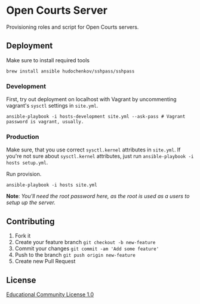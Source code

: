 # Open Courts Server

Provisioning roles and script for Open Courts servers.

## Deployment

Make sure to install required tools

```
brew install ansible hudochenkov/sshpass/sshpass
```

### Development

First, try out deployment on localhost with Vagrant by uncommenting vagrant's `sysctl` settings in `site.yml`.

```
ansible-playbook -i hosts-development site.yml --ask-pass # Vagrant password is vagrant, usually.
```

### Production

Make sure, that you use correct `sysctl.kernel` attributes in `site.yml`. If you're not sure about `sysctl.kernel` attributes, just run `ansible-playbook -i hosts setup.yml`.

Run provision.


```
ansible-playbook -i hosts site.yml
```

**Note**: *You'll need the root password here, as the root is used as a users to setup up the server.*

## Contributing

1. Fork it
2. Create your feature branch `git checkout -b new-feature`
3. Commit your changes `git commit -am 'Add some feature'`
4. Push to the branch `git push origin new-feature`
5. Create new Pull Request

## License

[Educational Community License 1.0](http://opensource.org/licenses/ecl1.php)
